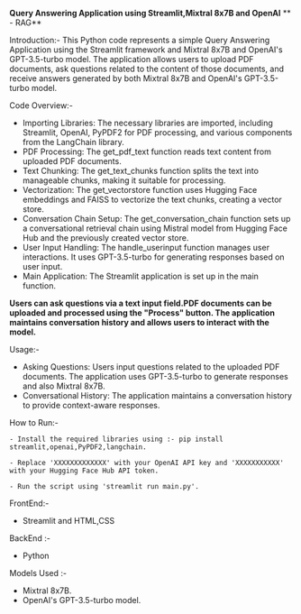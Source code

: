 **Query Answering Application using Streamlit,Mixtral 8x7B and OpenAI**       ** - RAG**

Introduction:-
This Python code represents a simple Query Answering Application using the Streamlit framework and Mixtral 8x7B and OpenAI's GPT-3.5-turbo model. 
The application allows users to upload PDF documents, ask questions related to the content of those documents, and receive answers generated by both Mixtral 8x7B and OpenAI's GPT-3.5-turbo model.

Code Overview:-
  - Importing Libraries:
        The necessary libraries are imported, including Streamlit, OpenAI, PyPDF2 for PDF processing, and various components from the LangChain library.
  - PDF Processing:
        The get_pdf_text function reads text content from uploaded PDF documents.
  - Text Chunking:
        The get_text_chunks function splits the text into manageable chunks, making it suitable for processing.
  - Vectorization:
        The get_vectorstore function uses Hugging Face embeddings and FAISS to vectorize the text chunks, creating a vector store.
  - Conversation Chain Setup:
        The get_conversation_chain function sets up a conversational retrieval chain using Mistral model from Hugging Face Hub and the previously created vector store.
  - User Input Handling:
        The handle_userinput function manages user interactions. It uses GPT-3.5-turbo for generating responses based on user input.
  - Main Application:
    The Streamlit application is set up in the main function.

**Users can ask questions via a text input field.PDF documents can be uploaded and processed using the "Process" button.
The application maintains conversation history and allows users to interact with the model.**

Usage:-
  - Asking Questions:
      Users input questions related to the uploaded PDF documents.
      The application uses GPT-3.5-turbo to generate responses and also Mixtral 8x7B.
  - Conversational History:
      The application maintains a conversation history to provide context-aware responses.

How to Run:-
    
    - Install the required libraries using :- pip install streamlit,openai,PyPDF2,langchain.
    
    - Replace 'XXXXXXXXXXXXX' with your OpenAI API key and 'XXXXXXXXXXX' with your Hugging Face Hub API token.
    
    - Run the script using 'streamlit run main.py'.


FrontEnd:-
 - Streamlit and HTML,CSS

BackEnd :-
 - Python

Models Used :-
 - Mixtral 8x7B.
 - OpenAI's GPT-3.5-turbo model.
